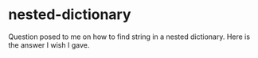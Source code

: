 # nested-dictionary
Question posed to me on how to find string in a nested dictionary.  Here is the answer I wish I gave.
